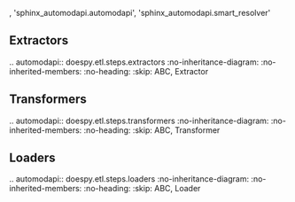 , 'sphinx_automodapi.automodapi',  'sphinx_automodapi.smart_resolver'

Extractors
----------
.. automodapi:: doespy.etl.steps.extractors
   :no-inheritance-diagram:
   :no-inherited-members:
   :no-heading:
   :skip: ABC, Extractor


Transformers
------------
.. automodapi:: doespy.etl.steps.transformers
   :no-inheritance-diagram:
   :no-inherited-members:
   :no-heading:
   :skip: ABC, Transformer


Loaders
-------
.. automodapi:: doespy.etl.steps.loaders
   :no-inheritance-diagram:
   :no-inherited-members:
   :no-heading:
   :skip: ABC, Loader
